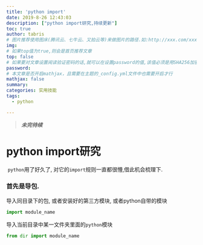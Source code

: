 ```yaml
---
title: 'python import'
date: 2019-8-26 12:43:03
description: ["python import研究,持续更新"]
toc: true
author: tabris
# 图片推荐使用图床(腾讯云、七牛云、又拍云等)来做图片的路径.如:http://xxx.com/xxx.jpg
img: 
# 如果top值为true,则会是首页推荐文章
top: false
# 如果要对文章设置阅读验证密码的话,就可以在设置password的值,该值必须是用SHA256加密后的密码,防止被他人识破
password: 
# 本文章是否开启mathjax，且需要在主题的_config.yml文件中也需要开启才行
mathjax: false
summary: 
categories: 实用技能
tags:
  - python

---
```


> ***未完待续***

# python import研究

​	`python`用了好久了, 对它的`import`规则一直都很懵,借此机会梳理下.



### 首先是导包.

导入同目录下的包, 或者安装好的第三方模块, 或者python自带的模块

```python
import module_name
```

导入当前目录中某一文件夹里面的`python`模块

```python
from dir import module_name
```

